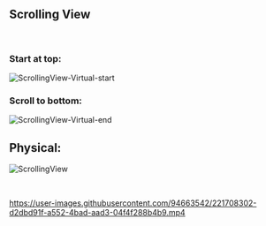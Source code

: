## Scrolling View

<br>

### Start at top:
![ScrollingView-Virtual-start](https://user-images.githubusercontent.com/94663542/221706001-72676ec2-3558-4192-85ad-50670f65eb89.png)


### Scroll to bottom:
![ScrollingView-Virtual-end](https://user-images.githubusercontent.com/94663542/221706044-f8156809-7f54-4eb2-96a6-db26461170fa.png)


## Physical:
![ScrollingView](https://user-images.githubusercontent.com/94663542/221707007-39bf4a10-0064-41f5-aef4-cc32469615b0.png)

<br>

https://user-images.githubusercontent.com/94663542/221708302-d2dbd91f-a552-4bad-aad3-04f4f288b4b9.mp4
